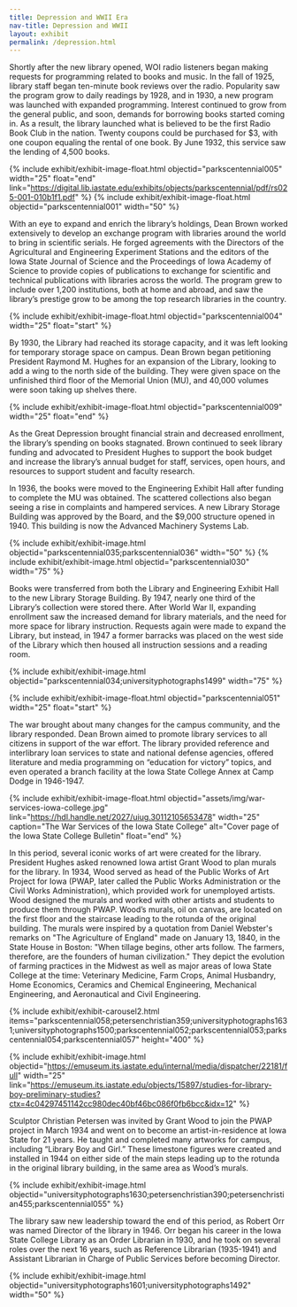 ```yaml
---
title: Depression and WWII Era
nav-title: Depression and WWII
layout: exhibit
permalink: /depression.html
---
```


Shortly after the new library opened, WOI radio listeners began making requests for programming related to books and music. In the fall of 1925, library staff began ten-minute book reviews over the radio. Popularity saw the program grow to daily readings by 1928, and in 1930, a new program was launched with expanded programming. Interest continued to grow from the general public, and soon, demands for borrowing books started coming in. As a result, the library launched what is believed to be the first Radio Book Club in the nation. Twenty coupons could be purchased for $3, with one coupon equaling the rental of one book. By June 1932, this service saw the lending of 4,500 books.

{% include exhibit/exhibit-image-float.html objectid="parkscentennial005" width="25" float="end" link="https://digital.lib.iastate.edu/exhibits/objects/parkscentennial/pdf/rs025-001-010b1f1.pdf" %}
{% include exhibit/exhibit-image-float.html objectid="parkscentennial001" width="50" %}


With an eye to expand and enrich the library’s holdings, Dean Brown worked extensively to develop an exchange program with libraries around the world to bring in scientific serials. He forged agreements with the Directors of the Agricultural and Engineering Experiment Stations and the editors of the Iowa State Journal of Science and the Proceedings of Iowa Academy of Science to provide copies of publications to exchange for scientific and technical publications with libraries across the world. The program grew to include over 1,200 institutions, both at home and abroad, and saw the library’s prestige grow to be among the top research libraries in the country.

{% include exhibit/exhibit-image-float.html objectid="parkscentennial004" width="25" float="start" %}

By 1930, the Library had reached its storage capacity, and it was left looking for temporary storage space on campus. Dean Brown began petitioning President Raymond M. Hughes for an expansion of the Library, looking to add a wing to the north side of the building. They were given space on the unfinished third floor of the Memorial Union (MU), and 40,000 volumes were soon taking up shelves there.

{% include exhibit/exhibit-image-float.html objectid="parkscentennial009" width="25" float="end" %}

As the Great Depression brought financial strain and decreased enrollment, the library’s spending on books stagnated. Brown continued to seek library funding and advocated to President Hughes to support the book budget and increase the library’s annual budget for staff, services, open hours, and resources to support student and faculty research.

In 1936, the books were moved to the Engineering Exhibit Hall after funding to complete the MU was obtained. The scattered collections also began seeing a rise in complaints and hampered services. A new Library Storage Building was approved by the Board, and the $9,000 structure opened in 1940. This building is now the Advanced Machinery Systems Lab. 

{% include exhibit/exhibit-image.html objectid="parkscentennial035;parkscentennial036" width="50" %}
{% include exhibit/exhibit-image.html objectid="parkscentennial030" width="75" %}

Books were transferred from both the Library and Engineering Exhibit Hall to the new Library Storage Building. By 1947, nearly one third of the Library’s collection were stored there.  After World War II, expanding enrollment saw the increased demand for library materials, and the need for more space for library instruction. Requests again were made to expand the Library, but instead, in 1947 a former barracks was placed on the west side of the Library which then housed all instruction sessions and a reading room.

{% include exhibit/exhibit-image.html objectid="parkscentennial034;universityphotographs1499" width="75" %}

{% include exhibit/exhibit-image-float.html objectid="parkscentennial051" width="25" float="start" %}

The war brought about many changes for the campus community, and the library responded. Dean Brown aimed to promote library services to all citizens in support of the war effort. The library provided reference and interlibrary loan services to state and national defense agencies, offered literature and media programming on “education for victory” topics, and even operated a branch facility at the Iowa State College Annex at Camp Dodge in 1946-1947.

{% include exhibit/exhibit-image-float.html objectid="assets/img/war-services-iowa-college.jpg" link="https://hdl.handle.net/2027/uiug.30112105653478" width="25" caption="The War Services of the Iowa State College" alt="Cover page of the Iowa State College Bulletin" float="end" %}

In this period, several iconic works of art were created for the library. President Hughes asked renowned Iowa artist Grant Wood to plan murals for the library. In 1934, Wood served as head of the Public Works of Art Project for Iowa (PWAP, later called the Public Works Administration or the Civil Works Administration), which provided work for unemployed artists. Wood designed the murals and worked with other artists and students to produce them through PWAP. Wood’s murals, oil on canvas, are located on the first floor and the staircase leading to the rotunda of the original building. The murals were inspired by a quotation from Daniel Webster's remarks on "The Agriculture of England" made on January 13, 1840, in the State House in Boston: "When tillage begins, other arts follow. The farmers, therefore, are the founders of human civilization." They depict the evolution of farming practices in the Midwest as well as major areas of Iowa State College at the time: Veterinary Medicine, Farm Crops, Animal Husbandry, Home Economics, Ceramics and Chemical Engineering, Mechanical Engineering, and Aeronautical and Civil Engineering.

{% include exhibit/exhibit-carousel2.html items="parkscentennial058;petersenchristian359;universityphotographs1631;universityphotographs1500;parkscentennial052;parkscentennial053;parkscentennial054;parkscentennial057" height="400" %}

{% include exhibit/exhibit-image.html objectid="https://emuseum.its.iastate.edu/internal/media/dispatcher/22181/full" width="25" link="https://emuseum.its.iastate.edu/objects/15897/studies-for-library-boy-preliminary-studies?ctx=4c04297451142cc980dec40bf46bc086f0fb6bcc&idx=12" %}

Sculptor Christian Petersen was invited by Grant Wood to join the PWAP project in March 1934 and went on to become an artist-in-residence at Iowa State for 21 years. He taught and completed many artworks for campus, including “Library Boy and Girl.” These limestone figures were created and installed in 1944 on either side of the main steps leading up to the rotunda in the original library building, in the same area as Wood’s murals.

{% include exhibit/exhibit-image.html objectid="universityphotographs1630;petersenchristian390;petersenchristian455;parkscentennial055" %}

The library saw new leadership toward the end of this period, as Robert Orr was named Director of the library in 1946.  Orr began his career in the Iowa State College Library as an Order Librarian in 1930, and he took on several roles over the next 16 years, such as Reference Librarian (1935-1941) and Assistant Librarian in Charge of Public Services before becoming Director. 

{% include exhibit/exhibit-image.html objectid="universityphotographs1601;universityphotographs1492" width="50" %}